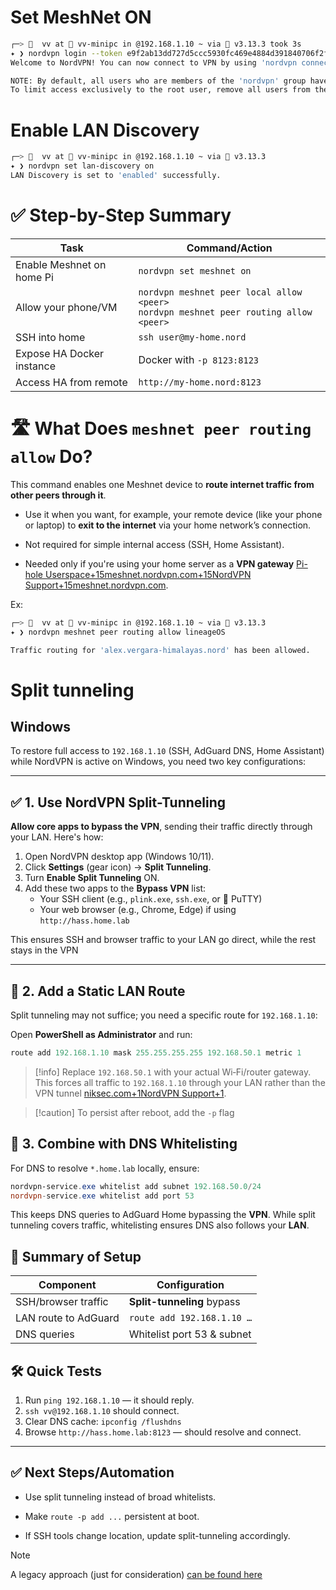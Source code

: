 
# Set MeshNet ON

```bash
┌─>   vv at  vv-minipc in @192.168.1.10 ~ via  v3.13.3 took 3s
✦ ❯ nordvpn login --token e9f2ab13dd727d5ccc5930fc469e4884d391840706f2fcd5096aec6948685ae6
Welcome to NordVPN! You can now connect to VPN by using 'nordvpn connect'.

NOTE: By default, all users who are members of the 'nordvpn' group have permission to control the NordVPN application.
To limit access exclusively to the root user, remove all users from the 'nordvpn' group.
```

# Enable LAN Discovery

```bash
┌─>   vv at  vv-minipc in @192.168.1.10 ~ via  v3.13.3
✦ ❯ nordvpn set lan-discovery on
LAN Discovery is set to 'enabled' successfully.
```

# ✅ Step-by-Step Summary

| Task                      | Command/Action                                                                           |
| ------------------------- | ---------------------------------------------------------------------------------------- |
| Enable Meshnet on home Pi | `nordvpn set meshnet on`                                                                 |
| Allow your phone/VM       | `nordvpn meshnet peer local allow <peer>`<br>`nordvpn meshnet peer routing allow <peer>` |
| SSH into home             | `ssh user@my-home.nord`                                                                  |
| Expose HA Docker instance | Docker with `-p 8123:8123`                                                               |
| Access HA from remote     | `http://my-home.nord:8123`                                                               |

# 🛣️ What Does `meshnet peer routing allow` Do?

This command enables one Meshnet device to **route internet traffic from other peers through it**.

- Use it when you want, for example, your remote device (like your phone or laptop) to **exit to the internet** via your home network’s connection.
    
- Not required for simple internal access (SSH, Home Assistant).
    
- Needed only if you're using your home server as a **VPN gateway** [Pi-hole Userspace+15meshnet.nordvpn.com+15NordVPN Support+15](https://meshnet.nordvpn.com/how-to/traffic-routing/set-up-your-own-vpn-server?utm_source=chatgpt.com)[meshnet.nordvpn.com](https://meshnet.nordvpn.com/features/renaming-devices?utm_source=chatgpt.com).

Ex:

```bash
┌─>   vv at  vv-minipc in @192.168.1.10 ~ via  v3.13.3
✦ ❯ nordvpn meshnet peer routing allow lineageOS

Traffic routing for 'alex.vergara-himalayas.nord' has been allowed.
```

# Split tunneling

## Windows

To restore full access to `192.168.1.10` (SSH, AdGuard DNS, Home Assistant) while NordVPN is active on Windows, you need two key configurations:

---

## ✅ 1. Use NordVPN Split-Tunneling

**Allow core apps to bypass the VPN**, sending their traffic directly through your LAN. Here's how:

1. Open NordVPN desktop app (Windows 10/11).
2. Click **Settings** (gear icon) → **Split Tunneling**.
3. Turn **Enable Split Tunneling** ON.
4. Add these two apps to the **Bypass VPN** list:
    - Your SSH client (e.g., `plink.exe`, `ssh.exe`, or  PuTTY)
    - Your web browser (e.g., Chrome, Edge) if using `http://hass.home.lab`

This ensures SSH and browser traffic to your LAN go direct, while the rest stays in the VPN

---

## 📡 2. Add a Static LAN Route

Split tunneling may not suffice; you need a specific route for `192.168.1.10`:

Open **PowerShell as Administrator** and run:

```powershell
route add 192.168.1.10 mask 255.255.255.255 192.168.50.1 metric 1
```

> [!info] 
Replace `192.168.50.1` with your actual Wi‑Fi/router gateway.  
This forces all traffic to `192.168.1.10` through your LAN rather than the VPN tunnel [niksec.com+1NordVPN Support+1](https://niksec.com/split-tunneling-on-windows-10-or-11-using-the-native-vpn-client/?utm_source=chatgpt.com).

>[!caution] To persist after reboot, add the `-p` flag


## 🔄 3. Combine with DNS Whitelisting

For DNS to resolve `*.home.lab` locally, ensure:

```powershell
nordvpn-service.exe whitelist add subnet 192.168.50.0/24
nordvpn-service.exe whitelist add port 53
```

This keeps DNS queries to AdGuard Home bypassing the **VPN**. While split tunneling covers traffic, whitelisting ensures DNS also follows your **LAN**.

## 🧩 Summary of Setup

|Component|Configuration|
|---|---|
|SSH/browser traffic|**Split-tunneling** bypass|
|LAN route to AdGuard|`route add 192.168.1.10 …`|
|DNS queries|Whitelist port 53 & subnet|
## 🛠 Quick Tests

1. Run `ping 192.168.1.10` — it should reply.
2. `ssh vv@192.168.1.10` should connect.
3. Clear DNS cache: `ipconfig /flushdns`
4. Browse `http://hass.home.lab:8123` — should resolve and connect.

---

## ✅ Next Steps/Automation

- Use split tunneling instead of broad whitelists.
    
- Make `route -p add ...` persistent at boot.
    
- If SSH tools change location, update split-tunneling accordingly.

>[!NOTE]
>A legacy approach (just for consideration) [can be found here](https://www.aazuspan.dev/blog/til-whitelisting-a-local-subnet-with-nordvpn/)
